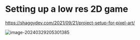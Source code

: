 # Setting up a low res 2D game

https://shaggydev.com/2021/09/21/project-setup-for-pixel-art/

![image-20240329205301385](C:\Users\jason\AppData\Roaming\Typora\typora-user-images\image-20240329205301385.png)